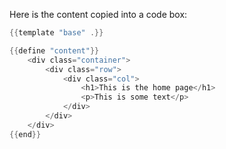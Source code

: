 Here is the content copied into a code box:

```go html
{{template "base" .}}

{{define "content"}}
    <div class="container">
        <div class="row">
            <div class="col">
                <h1>This is the home page</h1>
                <p>This is some text</p>
            </div>
        </div>
    </div>
{{end}}
```